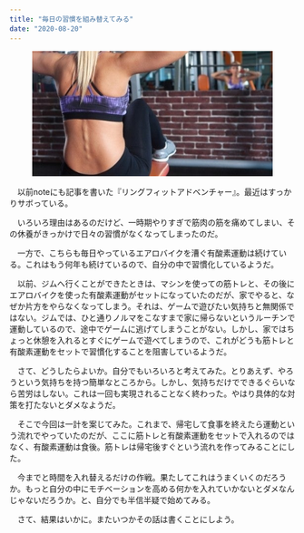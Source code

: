 ```yaml
---
title: "毎日の習慣を組み替えてみる"
date: "2020-08-20"
---
```


<figure>

![](assets/nab1b8340fb47_f15b1c86fa4ccda4c5dde21246cecdc3.jpg)

</figure>

　以前noteにも記事を書いた『リングフィットアドベンチャー』。最近はすっかりサボっている。

　いろいろ理由はあるのだけど、一時期やりすぎで筋肉の筋を痛めてしまい、その休養がきっかけで日々の習慣がなくなってしまったのだ。

　一方で、こちらも毎日やっているエアロバイクを漕ぐ有酸素運動は続けている。これはもう何年も続けているので、自分の中で習慣化しているようだ。

　以前、ジムへ行くことができたときは、マシンを使っての筋トレと、その後にエアロバイクを使った有酸素運動がセットになっていたのだが、家でやると、なぜか片方をやらなくなってしまう。それは、ゲームで遊びたい気持ちと無関係ではない。ジムでは、ひと通りノルマをこなすまで家に帰らないというルーチンで運動しているので、途中でゲームに逃げてしまうことがない。しかし、家ではちょっと休憩を入れるとすぐにゲームで遊べてしまうので、これがどうも筋トレと有酸素運動をセットで習慣化することを阻害しているようだ。

　さて、どうしたらよいか。自分でもいろいろと考えてみた。とりあえず、やろうという気持ちを持つ簡単なところから。しかし、気持ちだけでできるぐらいなら苦労はしない。これは一回も実現されることなく終わった。やはり具体的な対策を打たないとダメなようだ。

　そこで今回は一計を案じてみた。これまで、帰宅して食事を終えたら運動という流れでやっていたのだが、ここに筋トレと有酸素運動をセットで入れるのではなく、有酸素運動は食後。筋トレは帰宅後すぐという流れを作ってみることにした。

　今までと時間を入れ替えるだけの作戦。果たしてこれはうまくいくのだろうか。もっと自分の中にモチベーションを高める何かを入れていかないとダメなんじゃないだろうか。と、自分でも半信半疑で始めてみる。

　さて、結果はいかに。またいつかその話は書くことにしよう。
